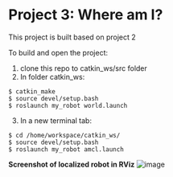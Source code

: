 # Project 3: Where am I?

This project is built based on project 2

To build and open the project: 

1. clone this repo to catkin_ws/src folder
2. In folder catkin_ws:
```
$ catkin_make
$ source devel/setup.bash
$ roslaunch my_robot world.launch
```
3. In a new terminal tab:
```
$ cd /home/workspace/catkin_ws/ 
$ source devel/setup.bash
$ roslaunch my_robot amcl.launch
```

**Screenshot of localized robot in RViz**
![image](https://user-images.githubusercontent.com/19479517/220170639-30748e38-b1d4-4346-a202-5d76b3a3e775.png)






